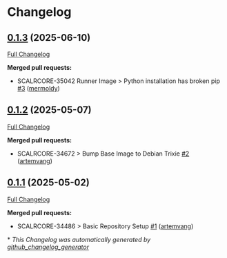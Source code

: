 # Changelog

## [0.1.3](https://github.com/Scalr/runner/tree/0.1.3) (2025-06-10)

[Full Changelog](https://github.com/Scalr/runner/compare/0.1.2...0.1.3)

**Merged pull requests:**

- SCALRCORE-35042 Runner Image \> Python installation has broken pip [\#3](https://github.com/Scalr/runner/pull/3) ([mermoldy](https://github.com/mermoldy))

## [0.1.2](https://github.com/Scalr/runner/tree/0.1.2) (2025-05-07)

[Full Changelog](https://github.com/Scalr/runner/compare/0.1.1...0.1.2)

**Merged pull requests:**

- SCALRCORE-34672 \> Bump Base Image to Debian Trixie [\#2](https://github.com/Scalr/runner/pull/2) ([artemvang](https://github.com/artemvang))

## [0.1.1](https://github.com/Scalr/runner/tree/0.1.1) (2025-05-02)

[Full Changelog](https://github.com/Scalr/runner/compare/8d1b9b1fe04c32414e9e85babdc66f067b79095c...0.1.1)

**Merged pull requests:**

- SCALRCORE-34486 \> Basic Repository Setup [\#1](https://github.com/Scalr/runner/pull/1) ([artemvang](https://github.com/artemvang))



\* *This Changelog was automatically generated by [github_changelog_generator](https://github.com/github-changelog-generator/github-changelog-generator)*
